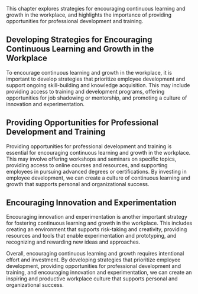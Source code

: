 
This chapter explores strategies for encouraging continuous learning and growth in the workplace, and highlights the importance of providing opportunities for professional development and training.

Developing Strategies for Encouraging Continuous Learning and Growth in the Workplace
-------------------------------------------------------------------------------------

To encourage continuous learning and growth in the workplace, it is important to develop strategies that prioritize employee development and support ongoing skill-building and knowledge acquisition. This may include providing access to training and development programs, offering opportunities for job shadowing or mentorship, and promoting a culture of innovation and experimentation.

Providing Opportunities for Professional Development and Training
-----------------------------------------------------------------

Providing opportunities for professional development and training is essential for encouraging continuous learning and growth in the workplace. This may involve offering workshops and seminars on specific topics, providing access to online courses and resources, and supporting employees in pursuing advanced degrees or certifications. By investing in employee development, we can create a culture of continuous learning and growth that supports personal and organizational success.

Encouraging Innovation and Experimentation
------------------------------------------

Encouraging innovation and experimentation is another important strategy for fostering continuous learning and growth in the workplace. This includes creating an environment that supports risk-taking and creativity, providing resources and tools that enable experimentation and prototyping, and recognizing and rewarding new ideas and approaches.

Overall, encouraging continuous learning and growth requires intentional effort and investment. By developing strategies that prioritize employee development, providing opportunities for professional development and training, and encouraging innovation and experimentation, we can create an inspiring and productive workplace culture that supports personal and organizational success.
